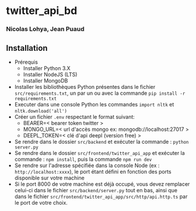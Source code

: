 # twitter_api_bd

### Nicolas Lohya, Jean Puaud

## Installation

- Prérequis
  - Installer Python 3.X
  - Installer NodeJS (LTS)
  - Installer MongoDB
- Installer les bibliothèques Python présentes dans le fichier `src/requirements.txt`, un par un ou avec la commande `pip install -r requirements.txt`
- Executer dans une console Python les commandes `import nltk` et `nltk.download('all')`
- Créer un fichier `.env` respectant le format suivant:
  - BEARER=< bearer token twitter >
  - MONGO_URL=< url d'accès mongo ex: mongodb://localhost:27017 >
  - DEEPL_TOKEN=< clé d'api deepl (version free) >
- Se rendre dans le dossier `src/backend` et exécuter la commande : `python server.py`
- Se rendre dans le dossier `src/frontend/twitter_api_app` et exécuter la commande : `npm install`, puis la commande `npm run dev`
- Se rendre sur l'adresse spécifiée dans la console Node (ex : `http://localhost:xxxx`), le port étant défini en fonction des ports disponible sur votre machine
- Si le port 8000 de votre machine est déjà occupé, vous devez remplacer celui-ci dans le fichier `src/backend/server.py` tout en bas, ainsi que dans le fichier `src/frontend/twitter_api_app/src/http/api.http.ts` par le port de votre choix.
